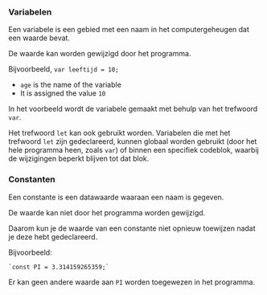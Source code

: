### Variabelen

Een variabele is een gebied met een naam in het computergeheugen dat een waarde bevat.

De waarde kan worden gewijzigd door het programma.

Bijvoorbeeld, `var leeftijd = 10;`

- `age` is the name of the variable
- It is assigned the value `10`

In het voorbeeld wordt de variabele gemaakt met behulp van het trefwoord `var`.

Het trefwoord `let` kan ook gebruikt worden. Variabelen die met het trefwoord `let` zijn gedeclareerd, kunnen globaal worden gebruikt (door het hele programma heen, zoals `var`) of binnen een specifiek codeblok, waarbij de wijzigingen beperkt blijven tot dat blok.

### Constanten

Een constante is een datawaarde waaraan een naam is gegeven.

De waarde kan niet door het programma worden gewijzigd.

Daarom kun je de waarde van een constante niet opnieuw toewijzen nadat je deze hebt gedeclareerd.

Bijvoorbeeld:

```
`const PI = 3.314159265359;`
```

Er kan geen andere waarde aan `PI` worden toegewezen in het programma.

